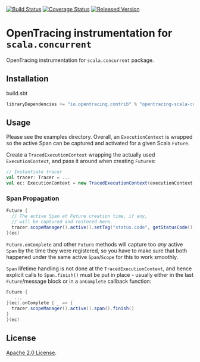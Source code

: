 [![Build Status][ci-img]][ci] [![Coverage Status][cov-img]][cov] [![Released Version][maven-img]][maven]

# OpenTracing instrumentation for `scala.concurrent`
OpenTracing instrumentation for `scala.concurrent` package.

## Installation

build.sbt
```sbt
libraryDependencies += "io.opentracing.contrib" % "opentracing-scala-concurrent_2.13" % "VERSION"
```

## Usage

Please see the examples directory. Overall, an `ExecutionContext` is wrapped
so the active Span can be captured and activated for a given Scala `Future`.

Create a `TracedExecutionContext` wrapping the actually used `ExecutionContext`,
and pass it around when creating `Future`s:

```scala
// Instantiate tracer
val tracer: Tracer = ...
val ec: ExecutionContext = new TracedExecutionContext(executionContext, tracer);
```

### Span Propagation

```scala
Future {
  // The active Span at Future creation time, if any,  
  // will be captured and restored here.
  tracer.scopeManager().active().setTag("status.code", getStatusCode())
}(ec)
```

`Future.onComplete` and other `Future` methods will
capture too *any* active `Span` by the time they were registered, so you have
to make sure that both happened under the same active `Span`/`Scope` for this
to work smoothly.

`Span` lifetime handling is not done at the `TracedExecutionContext`,
and hence explicit calls to `Span.finish()` must be put in place - usually
either in the last `Future`/message block or in a `onComplete` callback
function:

```scala
Future {  
   ...
}(ec).onComplete { _ => {
  tracer.scopeManager().active().span().finish()
}
}(ec)
```

## License

[Apache 2.0 License](./LICENSE).

[ci-img]: https://travis-ci.org/opentracing-contrib/scala-concurrent.svg?branch=master
[ci]: https://travis-ci.org/opentracing-contrib/scala-concurrent
[cov-img]: https://coveralls.io/repos/github/opentracing-contrib/scala-concurrent/badge.svg?branch=master
[cov]: https://coveralls.io/github/opentracing-contrib/scala-concurrent?branch=master
[maven-img]: https://img.shields.io/maven-central/v/io.opentracing.contrib/opentracing-scala-concurrent_2.13.svg
[maven]: http://search.maven.org/#search%7Cga%7C1%7Copentracing-scala-concurrent_2.13
